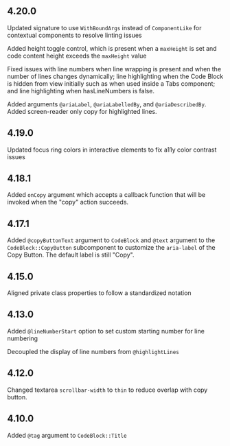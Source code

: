 ## 4.20.0

Updated signature to use `WithBoundArgs` instead of `ComponentLike` for contextual components to resolve linting issues

Added height toggle control, which is present when a `maxHeight` is set and code content height exceeds the `maxHeight` value

Fixed issues with line numbers when line wrapping is present and when the number of lines changes dynamically; line highlighting when the Code Block is hidden from view initially such as when used inside a Tabs component; and line highlighting when hasLineNumbers is false.

Added arguments `@ariaLabel`, `@ariaLabelledBy`, and `@ariaDescribedBy`. Added screen-reader only copy for highlighted lines.

## 4.19.0

Updated focus ring colors in interactive elements to fix a11y color contrast issues

## 4.18.1

Added `onCopy` argument which accepts a callback function that will be invoked when the "copy" action succeeds.

## 4.17.1

Added `@copyButtonText` argument to `CodeBlock` and `@text` argument to the `CodeBlock::CopyButton` subcomponent to customize the `aria-label` of the Copy Button. The default label is still "Copy".

## 4.15.0

Aligned private class properties to follow a standardized notation

## 4.13.0

Added `@lineNumberStart` option to set custom starting number for line numbering

Decoupled the display of line numbers from `@highlightLines`

## 4.12.0

Changed textarea `scrollbar-width` to `thin` to reduce overlap with copy button.

## 4.10.0

Added `@tag` argument to `CodeBlock::Title`
